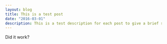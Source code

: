 ```yaml
---
layout: blog
title: This is a test post
date: "2016-03-01"
description: This is a test description for each post to give a brief summary of the post's content there could be more words here but it doesn't need to be a whole lot
---
```


Did it work?
